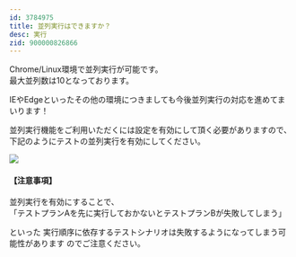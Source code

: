 ```yaml
---
id: 3784975
title: 並列実行はできますか？
desc: 実行
zid: 900000826866
---
```


Chrome/Linux環境で並列実行が可能です。<br>最大並列数は10となっております。

IEやEdgeといったその他の環境につきましても今後並列実行の対応を進めてまいります！

並列実行機能をご利用いただくには設定を有効にして頂く必要がありますので、下記のようにテストの並列実行を有効にしてください。

![](https://downloads.intercomcdn.com/i/o/191527294/9eae07d7994fea58490c9cd3/%E3%82%B9%E3%82%AF%E3%83%AA%E3%83%BC%E3%83%B3%E3%82%B7%E3%83%A7%E3%83%83%E3%83%88+2020-03-11+18.21.17.png)

#### 【注意事項】

並列実行を有効にすることで、<br>「テストプランAを先に実行しておかないとテストプランBが失敗してしまう」

といった 実行順序に依存するテストシナリオは失敗するようになってしまう可能性があります のでご注意ください。